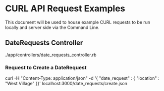 # CURL API Request Examples

This document will be used to house example CURL requests to be run locally and server side via the Command Line.

## DateRequests Controller

./app/controllers/date_requests_controller.rb

### Request to Create a DateRequest

curl -H "Content-Type: application/json" -d '{ "date_request" : { "location" : "West Village" }}' localhost:3000/date_requests/create.json